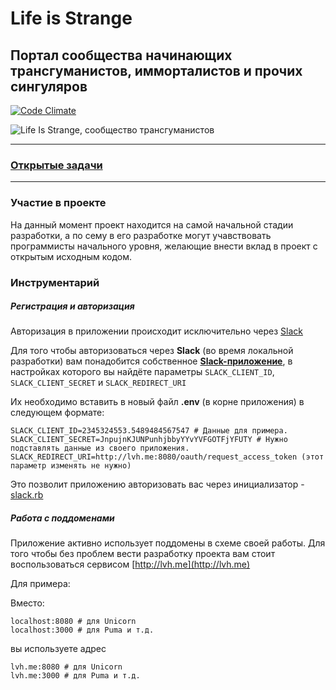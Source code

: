 # Life is Strange
## Портал сообщества начинающих трансгуманистов, имморталистов и прочих сингуляров

[![Code Climate](https://codeclimate.com/github/riley-usagi/life_is_strange/badges/gpa.svg)](https://codeclimate.com/github/riley-usagi/life_is_strange)

![Life Is Strange, сообщество трансгуманистов](https://raw.githubusercontent.com/riley-usagi/life_is_strange/master/docs/readme_promo_1.png)

---

### [Открытые задачи](https://github.com/riley-usagi/life_is_strange/issues)

---

### Участие в проекте

На данный момент проект находится на самой начальной стадии разработки, а по сему в его разработке могут учавствовать программисты начального уровня, желающие внести вклад в проект с открытым исходным кодом.

### Инструментарий

##### Регистрация и авторизация

Авторизация в приложении происходит исключительно через [Slack](https://slack.com/)

Для того чтобы авторизоваться через **Slack** (во время локальной разработки) вам понадобится собственное [**Slack-приложение**](https://api.slack.com/applications), в настройках которого вы найдёте параметры `SLACK_CLIENT_ID`, `SLACK_CLIENT_SECRET` и `SLACK_REDIRECT_URI`

Их необходимо вставить в новый файл **.env** (в корне приложения) в следующем формате:

```
SLACK_CLIENT_ID=2345324553.5489484567547 # Данные для примера.
SLACK_CLIENT_SECRET=JnpujnKJUNPunhjbbyYYvYVFGOTFjYFUTY # Нужно подставлять данные из своего приложения.
SLACK_REDIRECT_URI=http://lvh.me:8080/oauth/request_access_token (этот параметр изменять не нужно)
```
Это позволит приложению авторизовать вас через инициализатор -  [slack.rb](https://github.com/riley-usagi/life_is_strange/blob/master/config/initializers/slack.rb)

##### Работа с поддоменами

Приложение активно использует поддомены в схеме своей работы.
Для того чтобы без проблем вести разработку проекта вам стоит воспользоваться сервисом [http://lvh.me](http://lvh.me)

Для примера:

Вместо:

```
localhost:8080 # для Unicorn
localhost:3000 # для Puma и т.д.
```

вы используете адрес


```
lvh.me:8080 # для Unicorn
lvh.me:3000 # для Puma и т.д.
```
